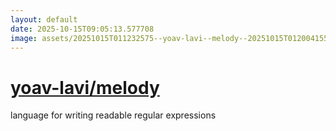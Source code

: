 ```yaml
---
layout: default
date: 2025-10-15T09:05:13.577708
image: assets/20251015T011232575--yoav-lavi--melody--20251015T012004155--cropped.png
---
```


# [yoav-lavi/melody](https://github.com/yoav-lavi/melody)

language for writing readable regular expressions
